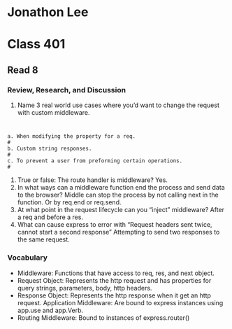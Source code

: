 # Jonathon Lee
# Class 401
## Read 8

### Review, Research, and Discussion
1. Name 3 real world use cases where you’d want to change the request with custom middleware.
#
    a. When modifying the property for a req.
    #
    b. Custom string responses.
    #
    c. To prevent a user from preforming certain operations.
    #
1. True or false: The route handler is middleware?
Yes.
1. In what ways can a middleware function end the process and send data to the browser?
Middle can stop the process by not calling next in the function. Or by req.end or req.send.
1. At what point in the request lifecycle can you “inject” middleware?
After a req and before a res.
1. What can cause express to error with “Request headers sent twice, cannot start a second response”
Attempting to send two responses to the same request.

### Vocabulary
- Middleware: Functions that have access to req, res, and next object.
- Request Object: Represents the http request and has properties for query strings, parameters, body, http headers.
- Response Object: Represents the http response when it get an http request.
Application Middleware: Are bound to express instances using app.use and app.Verb.
- Routing Middleware: Bound to instances of express.router()